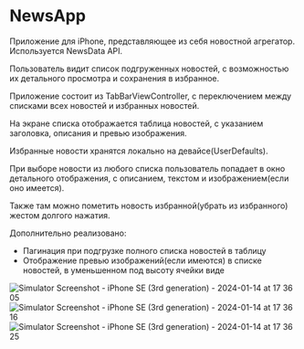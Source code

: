 # NewsApp

Приложение для iPhone, представляющее из себя новостной
агрегатор. Используется NewsData API.

Пользователь видит список подгруженных новостей, с возможностью
их детального просмотра и сохранения в избранное.

Приложение состоит из TabBarViewController, с
переключением между списками всех новостей и избранных новостей.

На экране списка отображается таблица новостей, с указанием заголовка,
описания и превью изображения.

Избранные новости хранятся локально на девайсе(UserDefaults).

При выборе новости из любого списка пользователь попадает в окно
детального отображения, с описанием, текстом и изображением(если оно имеется). 

Также там можно пометить новость
избранной(убрать из избранного) жестом долгого нажатия.

Дополнительно реализовано:
- Пагинация при подгрузке полного списка новостей в таблицу
- Отображение превью изображений(если имеются) в списке новостей,
в уменьшенном под высоту ячейки виде


![Simulator Screenshot - iPhone SE (3rd generation) - 2024-01-14 at 17 36 05](https://github.com/desikvasya/NewsApp/assets/109447827/2efbe973-d8d3-4d68-93df-6a75c5ef05d6)
![Simulator Screenshot - iPhone SE (3rd generation) - 2024-01-14 at 17 36 16](https://github.com/desikvasya/NewsApp/assets/109447827/7a16baa4-abba-4677-967c-655d1b6f7bdc)
![Simulator Screenshot - iPhone SE (3rd generation) - 2024-01-14 at 17 36 25](https://github.com/desikvasya/NewsApp/assets/109447827/f1d1678b-d253-454e-9b17-223ac8a1de43)
